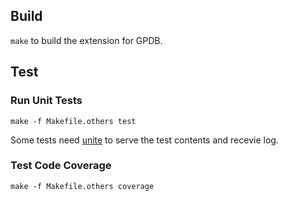 ## Build

`make` to build the extension for GPDB.

## Test

### Run Unit Tests

`make -f Makefile.others test`

Some tests need [unite](https://github.com/lij55/unite) to serve the test contents and recevie log.

### Test Code Coverage

`make -f Makefile.others coverage`
